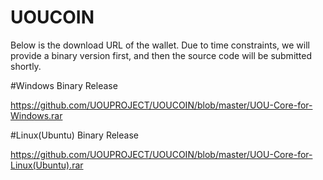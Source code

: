 # UOUCOIN

Below is the download URL of the wallet.
Due to time constraints, we will provide a binary version first, and then the source code will be submitted shortly.

#Windows Binary Release

https://github.com/UOUPROJECT/UOUCOIN/blob/master/UOU-Core-for-Windows.rar

#Linux(Ubuntu) Binary Release

https://github.com/UOUPROJECT/UOUCOIN/blob/master/UOU-Core-for-Linux(Ubuntu).rar
